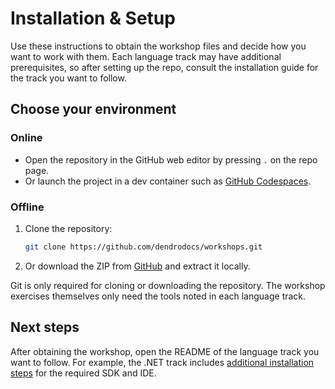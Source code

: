 # Installation & Setup

Use these instructions to obtain the workshop files and decide how you want to work with them. Each language track may have additional prerequisites, so after setting up the repo, consult the installation guide for the track you want to follow.

## Choose your environment

### Online

- Open the repository in the GitHub web editor by pressing `.` on the repo page.
- Or launch the project in a dev container such as [GitHub Codespaces](https://github.com/features/codespaces).

### Offline

1. Clone the repository:
   ```bash
   git clone https://github.com/dendrodocs/workshops.git
   ```
2. Or download the ZIP from [GitHub](https://github.com/dendrodocs/workshops/archive/refs/heads/main.zip) and extract it locally.

Git is only required for cloning or downloading the repository. The workshop exercises themselves only need the tools noted in each language track.

## Next steps

After obtaining the workshop, open the README of the language track you want to follow. For example, the .NET track includes [additional installation steps](part1/dotnet/INSTALLATION.md) for the required SDK and IDE.
